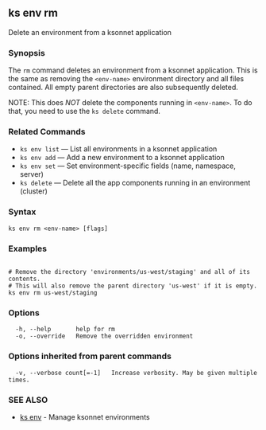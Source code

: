 ## ks env rm

Delete an environment from a ksonnet application

### Synopsis


The `rm` command deletes an environment from a ksonnet application. This is
the same as removing the `<env-name>` environment directory and all files
contained. All empty parent directories are also subsequently deleted.

NOTE: This does *NOT* delete the components running in `<env-name>`. To do that, you
need to use the `ks delete` command.

### Related Commands

* `ks env list` — List all environments in a ksonnet application
* `ks env add` — Add a new environment to a ksonnet application
* `ks env set` — Set environment-specific fields (name, namespace, server)
* `ks delete` — Delete all the app components running in an environment (cluster)

### Syntax


```
ks env rm <env-name> [flags]
```

### Examples

```

# Remove the directory 'environments/us-west/staging' and all of its contents.
# This will also remove the parent directory 'us-west' if it is empty.
ks env rm us-west/staging
```

### Options

```
  -h, --help       help for rm
  -o, --override   Remove the overridden environment
```

### Options inherited from parent commands

```
  -v, --verbose count[=-1]   Increase verbosity. May be given multiple times.
```

### SEE ALSO

* [ks env](ks_env.md)	 - Manage ksonnet environments

